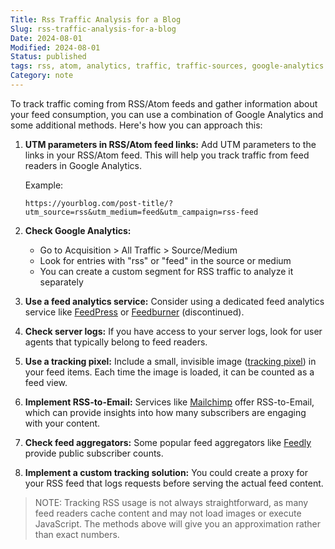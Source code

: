 ```yaml
---
Title: Rss Traffic Analysis for a Blog
Slug: rss-traffic-analysis-for-a-blog
Date: 2024-08-01
Modified: 2024-08-01
Status: published
tags: rss, atom, analytics, traffic, traffic-sources, google-analytics
Category: note
---
```


To track traffic coming from RSS/Atom feeds and gather information about your feed consumption, you can use a combination of Google Analytics and some additional methods. Here's how you can approach this:

1. **UTM parameters in RSS/Atom feed links:**
   Add UTM parameters to the links in your RSS/Atom feed. This will help you track traffic from feed readers in Google Analytics.

   Example:
   ```
   https://yourblog.com/post-title/?utm_source=rss&utm_medium=feed&utm_campaign=rss-feed
   ```

2. **Check Google Analytics:**
   - Go to Acquisition > All Traffic > Source/Medium
   - Look for entries with "rss" or "feed" in the source or medium
   - You can create a custom segment for RSS traffic to analyze it separately

3. **Use a feed analytics service:**
   Consider using a dedicated feed analytics service like [FeedPress](https://feedpress.com/) or [Feedburner](https://feedburner.google.com/) (discontinued).

4. **Check server logs:**
   If you have access to your server logs, look for user agents that typically belong to feed readers.

5. **Use a tracking pixel:**
   Include a small, invisible image ([tracking pixel](https://www.digitalmarketer.com/blog/what-is-tracking-pixel/)) in your feed items. Each time the image is loaded, it can be counted as a feed view.

6. **Implement RSS-to-Email:**
   Services like [Mailchimp](https://mailchimp.com/) offer RSS-to-Email, which can provide insights into how many subscribers are engaging with your content.

7. **Check feed aggregators:**
   Some popular feed aggregators like [Feedly](https://feedly.com/) provide public subscriber counts.

8. **Implement a custom tracking solution:**
   You could create a proxy for your RSS feed that logs requests before serving the actual feed content.

> NOTE: Tracking RSS usage is not always straightforward, as many feed readers cache content and may not load images or execute JavaScript. The methods above will give you an approximation rather than exact numbers.
